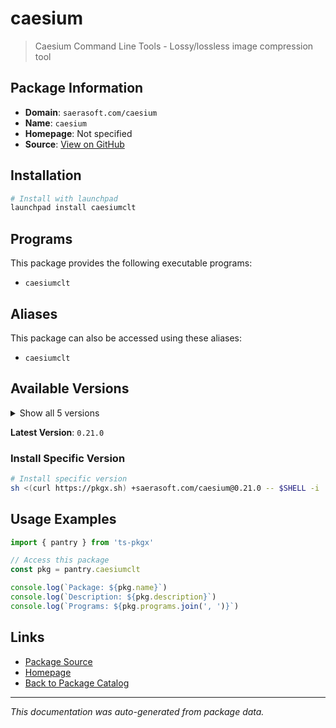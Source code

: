 # caesium

> Caesium Command Line Tools - Lossy/lossless image compression tool

## Package Information

- **Domain**: `saerasoft.com/caesium`
- **Name**: `caesium`
- **Homepage**: Not specified
- **Source**: [View on GitHub](https://github.com/pkgxdev/pantry/tree/main/projects/saerasoft.com/caesium/package.yml)

## Installation

```bash
# Install with launchpad
launchpad install caesiumclt
```

## Programs

This package provides the following executable programs:

- `caesiumclt`

## Aliases

This package can also be accessed using these aliases:

- `caesiumclt`

## Available Versions

<details>
<summary>Show all 5 versions</summary>

- `0.21.0`, `0.20.0`, `0.19.3`, `0.19.2`, `0.19.0`

</details>

**Latest Version**: `0.21.0`

### Install Specific Version

```bash
# Install specific version
sh <(curl https://pkgx.sh) +saerasoft.com/caesium@0.21.0 -- $SHELL -i
```

## Usage Examples

```typescript
import { pantry } from 'ts-pkgx'

// Access this package
const pkg = pantry.caesiumclt

console.log(`Package: ${pkg.name}`)
console.log(`Description: ${pkg.description}`)
console.log(`Programs: ${pkg.programs.join(', ')}`)
```

## Links

- [Package Source](https://github.com/pkgxdev/pantry/tree/main/projects/saerasoft.com/caesium/package.yml)
- [Homepage](#)
- [Back to Package Catalog](../package-catalog.md)

---

*This documentation was auto-generated from package data.*
